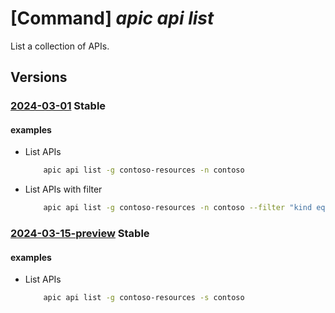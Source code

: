 # [Command] _apic api list_

List a collection of APIs.

## Versions

### [2024-03-01](/Resources/mgmt-plane/L3N1YnNjcmlwdGlvbnMve30vcmVzb3VyY2Vncm91cHMve30vcHJvdmlkZXJzL21pY3Jvc29mdC5hcGljZW50ZXIvc2VydmljZXMve30vd29ya3NwYWNlcy97fS9hcGlz/2024-03-01.xml) **Stable**

<!-- mgmt-plane /subscriptions/{}/resourcegroups/{}/providers/microsoft.apicenter/services/{}/workspaces/{}/apis 2024-03-01 -->

#### examples

- List APIs
    ```bash
        apic api list -g contoso-resources -n contoso
    ```

- List APIs with filter
    ```bash
        apic api list -g contoso-resources -n contoso --filter "kind eq 'rest'"
    ```

### [2024-03-15-preview](/Resources/mgmt-plane/L3N1YnNjcmlwdGlvbnMve30vcmVzb3VyY2Vncm91cHMve30vcHJvdmlkZXJzL21pY3Jvc29mdC5hcGljZW50ZXIvc2VydmljZXMve30vd29ya3NwYWNlcy97fS9hcGlz/2024-03-15-preview.xml) **Stable**

<!-- mgmt-plane /subscriptions/{}/resourcegroups/{}/providers/microsoft.apicenter/services/{}/workspaces/{}/apis 2024-03-15-preview -->

#### examples

- List APIs
    ```bash
        apic api list -g contoso-resources -s contoso
    ```

